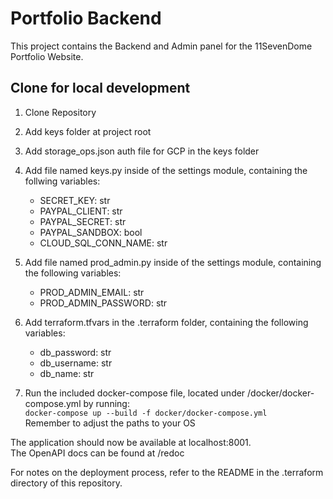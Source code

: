 # Portfolio Backend

This project contains the Backend and
Admin panel for the 11SevenDome Portfolio
Website.  

## Clone for local development

1. Clone Repository

2. Add keys folder at project root

3. Add storage_ops.json auth
file for GCP in the keys folder

4. Add file named keys.py inside of the
settings module, containing the
follwing variables:
    - SECRET_KEY: str
    - PAYPAL_CLIENT: str
    - PAYPAL_SECRET: str
    - PAYPAL_SANDBOX: bool
    - CLOUD_SQL_CONN_NAME: str

5. Add file named prod_admin.py inside of
the settings module, containing the
following variables:  
    - PROD_ADMIN_EMAIL: str
    - PROD_ADMIN_PASSWORD: str

5. Add terraform.tfvars in the
.terraform folder, containing the
following variables:
    - db_password: str
    - db_username: str
    - db_name: str

6. Run the included docker-compose file,
located under /docker/docker-compose.yml
by running:  
``docker-compose up --build -f docker/docker-compose.yml``  
Remember to adjust the paths to your OS  

The application should now be available at
localhost:8001.  
The OpenAPI docs can be found at /redoc

For notes on the deployment process,
refer to the README in the .terraform
directory of this repository.
